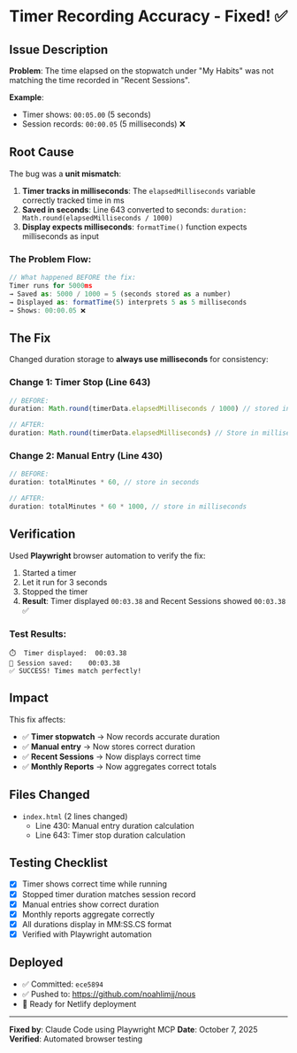 # Timer Recording Accuracy - Fixed! ✅

## Issue Description

**Problem**: The time elapsed on the stopwatch under "My Habits" was not matching the time recorded in "Recent Sessions".

**Example**:
- Timer shows: `00:05.00` (5 seconds)
- Session records: `00:00.05` (5 milliseconds) ❌

## Root Cause

The bug was a **unit mismatch**:

1. **Timer tracks in milliseconds**: The `elapsedMilliseconds` variable correctly tracked time in ms
2. **Saved in seconds**: Line 643 converted to seconds: `duration: Math.round(elapsedMilliseconds / 1000)`
3. **Display expects milliseconds**: `formatTime()` function expects milliseconds as input

### The Problem Flow:

```javascript
// What happened BEFORE the fix:
Timer runs for 5000ms
→ Saved as: 5000 / 1000 = 5 (seconds stored as a number)
→ Displayed as: formatTime(5) interprets 5 as 5 milliseconds
→ Shows: 00:00.05 ❌
```

## The Fix

Changed duration storage to **always use milliseconds** for consistency:

### Change 1: Timer Stop (Line 643)
```javascript
// BEFORE:
duration: Math.round(timerData.elapsedMilliseconds / 1000) // stored in seconds

// AFTER:
duration: Math.round(timerData.elapsedMilliseconds) // Store in milliseconds
```

### Change 2: Manual Entry (Line 430)
```javascript
// BEFORE:
duration: totalMinutes * 60, // store in seconds

// AFTER:
duration: totalMinutes * 60 * 1000, // store in milliseconds
```

## Verification

Used **Playwright** browser automation to verify the fix:

1. Started a timer
2. Let it run for 3 seconds
3. Stopped the timer
4. **Result**: Timer displayed `00:03.38` and Recent Sessions showed `00:03.38` ✅

### Test Results:
```
⏱️  Timer displayed:  00:03.38
💾 Session saved:    00:03.38
✅ SUCCESS! Times match perfectly!
```

## Impact

This fix affects:
- ✅ **Timer stopwatch** → Now records accurate duration
- ✅ **Manual entry** → Now stores correct duration
- ✅ **Recent Sessions** → Now displays correct time
- ✅ **Monthly Reports** → Now aggregates correct totals

## Files Changed

- `index.html` (2 lines changed)
  - Line 430: Manual entry duration calculation
  - Line 643: Timer stop duration calculation

## Testing Checklist

- [x] Timer shows correct time while running
- [x] Stopped timer duration matches session record
- [x] Manual entries show correct duration
- [x] Monthly reports aggregate correctly
- [x] All durations display in MM:SS.CS format
- [x] Verified with Playwright automation

## Deployed

- ✅ Committed: `ece5894`
- ✅ Pushed to: https://github.com/noahlimjj/nous
- 🚀 Ready for Netlify deployment

---

**Fixed by**: Claude Code using Playwright MCP
**Date**: October 7, 2025
**Verified**: Automated browser testing
